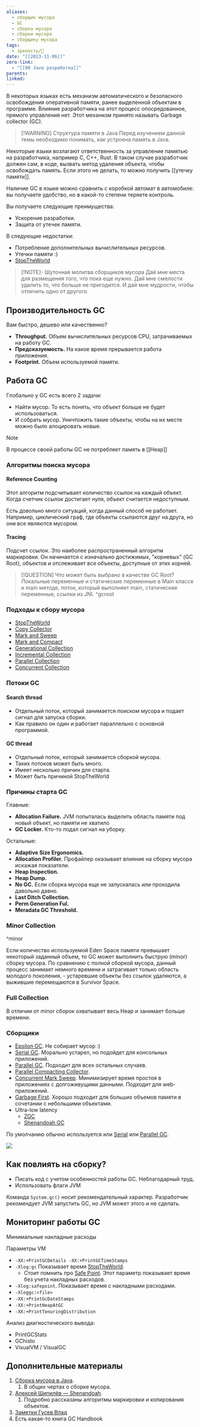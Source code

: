 ```yaml
---
aliases:
  - сборщик мусора
  - GC
  - сборка мусора
  - сборки мусора
  - сборщику мусора
tags:
  - зрелость/🌱
date: "[[2023-11-06]]"
zero-link:
  - "[[00 Java разработка]]"
parents: 
linked:
---
```

В некоторых языках есть механизм автоматического и безопасного освобождения оперативной памяти, ранее выделенной объектам в программе. Влияние разработчика на этот процесс опосредованное, прямого управления нет. Этот механизм принято называть Garbage collector (GC).

> [!WARNING] Структура памяти в Java
> Перед изучением данной темы необходимо понимать, как устроена память в Java.

Некоторые языки возлагают ответственность за управление памятью на разработчика, например C, C++, Rust. В таком случае разработчик должен сам, в коде, вызвать метод удаления объекта, чтобы освобождать память. Если этого не делать, то можно получить [[утечку памяти]].

Наличие GC в языке можно сравнить с коробкой автомат в автомобиле: вы получаете удобство, но в какой-то степени теряете контроль. 

Вы получаете следующие преимущества:
- Ускорение разработки.
- Защита от утечек памяти.

B следующие недостатки:
- Потребление дополнительных вычислительных ресурсов.
- Утечки памяти :)
- [StopTheWorld](StopTheWorld.md)

> [!NOTE]- Шуточная молитва сборщиков мусора
> Дай мне места для размещения того, что пока еще нужно. Дай мне смелости удалить то, что больше не пригодится. И дай мне мудрости, чтобы отличить одно от другого.
## Производительность GC
Вам быстро, дешево или качественно?
- **Throughput.** Объем вычислительных ресурсов CPU, затрачиваемых на работу GC.
- **Предсказуемость.** На какое время прерывается работа приложения.
- **Footprint.** Объем используемой памяти.
## Работа GC
Глобально у GC есть всего 2 задачи: 
- Найти мусор. То есть понять, что объект больше не будет использоваться.
- И собрать мусор. Уничтожить такие объекты, чтобы на их месте можно было алоцировать новые.

> [!NOTE] 
> В процессе своей работы GC не потребляет память в [[Heap]]
### Алгоритмы поиска мусора
#### Reference Counting
Этот алгоритм подсчитывает количество ссылок на каждый объект. Когда счетчик ссылок достигает нуля, объект считается недоступным.

Есть довольно много ситуаций, когда данный способ не работает. Например, циклический граф, где объекты ссылаются друг на друга, но они все являются мусором.

#### Tracing
Подсчет ссылок. Это наиболее распространенный алгоритм маркировки. Он начинается с изначально достижимых, "корневых" (GC Root), объектов и отслеживает все объекты, доступные от этих корней.

> [!QUESTION] Что может быть выбрано в качестве GC Root?
> Локальные переменные и статические переменные в Main классе и main методе, поток, который выполняет main, статические переменные, ссылки из JNI.
^gcroot
### Подходы к сбору мусора
- [StopTheWorld](StopTheWorld.md)
- [Copy Collector](Copy%20Collector.md)
- [Mark and Sweep](Mark%20and%20Sweep.md)
- [Mark and Compact](Mark%20and%20Compact.md)
- [Generational Collection](Generational%20Collection.md)
- [Incremental Collection](Incremental%20Collection.md)
- [Parallel Collection](Parallel%20Collection.md)
- [Concurrent Collection](Concurrent%20Collection.md)

### Потоки GC
#### Search thread
- Отдельный поток, который занимается поиском мусора и подает сигнал для запуска сборки.
- Как правило он один и работает параллельно с основной программой.
#### GC thread
- Отдельный поток, который занимается сборкой мусора.
- Таких потоков может быть много.
- Имеет несколько причин для старта.
- Может быть причиной StopTheWorld
### Причины старта GC
Главные:
- **Allocation Failure.** JVM попыталась выделить область памяти под новый объект, но памяти не хватило
- **GC Locker.** Кто-то подал сигнал на уборку.

Остальные:
- **Adaptive Size Ergonomics.**
- **Allocation Profiler.** Профайлер оказывает влияние на сборку мусора искажая показатели.
- **Heap Inspection.**
- **Heap Dump.**
- **No GC.** Если сборка мусора еще не запускалась или проходила давольно давно.
- **Last Ditch Collection.**
- **Perm Generation Ful.**
- **Meradata GC Threshold.**

### Minor Collection
^minor

Если количество используемой Eden Space памяти превышает некоторый заданный объем, то GC может выполнить быструю (minor) сборку мусора. По сравнению с полной сборкой мусора, данный процесс занимает немного времени и затрагивает только область молодого поколения, - устаревшие объекты без ссылок удаляются, а выжившие перемещаются в Survivor Space.

### Full Collection
В отличии от minor сборок охватывает весь Heap и занимает больше времени.
### Сборщики
- [Epsilon GC](Epsilon%20GC.md). Не собирает мусор :)
- [Serial GC](Serial%20GC.md). Морально устарел, но подойдет для консольных приложений.
- [Parallel GC](Parallel%20GC.md). Подходит для всех остальных случаев.
- [Parallel Compacting Collector](Parallel%20Compacting%20Collector.md).
- [Concurrent Mark Sweep](Concurrent%20Mark%20Sweep.md). Минимизирует время простоя в приложениях с долгоживущими данными. Подходит для web-приложений.
- [Garbage First](Garbage%20First.md). Хорошо подходит для больших объемов памяти в сочетании с небольшими объектами.
- Ultra-low latency
	- [ZGC](ZGC.md)
	- [Shenandoah GC](Shenandoah%20GC.md)

По умолчанию обычно используется или [Serial](Serial%20GC.md) или [Parallel GC](Parallel%20GC.md).

![](Pasted%20image%2020231108140632.png)
## Как повлиять на сборку?
- Писать код с учетом особенностей работы GC. Неблагодарный труд.
- Использовать флаги JVM

Команда `System.gc()` носит рекомендательный характер. Разработчик рекомендует JVM запустить GC, но JVM может этого и не сделать.
## Мониторинг работы GC
Минимальные накладные расходы

Параметры VM
- `-XX:+PrintGCDetails -XX:+PrintGCTimeStamps`
- `-Xlog:gc` Показывает время [StopTheWorld](StopTheWorld.md).
	- Стоит помнить про [Safe Point](Safe%20Point.md). Этот параметр показывает время без учета накладных расходов.
- `-Xlog:safepoint`. Показывает время с накладными расходами.
- `-Xloggc:<file>`
- `-XX:+PrintGcDateStamps`
- `-XX:+PrintHeapAtGC`
- `-XX:+PrintTenuringDistribution`

Анализ диагностического вывода:
- PrintGCStats
- GChisto
- VisualVM / VisualGC
## Дополнительные материалы
1. [Сборка мусора в Java](https://www.youtube.com/watch?v=St6iBm4sHl8).
	1. В общих чертах о сборке мусора.
2. [Алексей Шипилёв — Shenandoah](https://www.youtube.com/watch?v=kKigibHrV5I).
	1. Подробно рассказаны алгоритмы маркировки и копирования объектов.
3. [Заметки Гусев Влад](Garbage%20Collection.docx)
4. Есть какая-то книга GC Handbook

